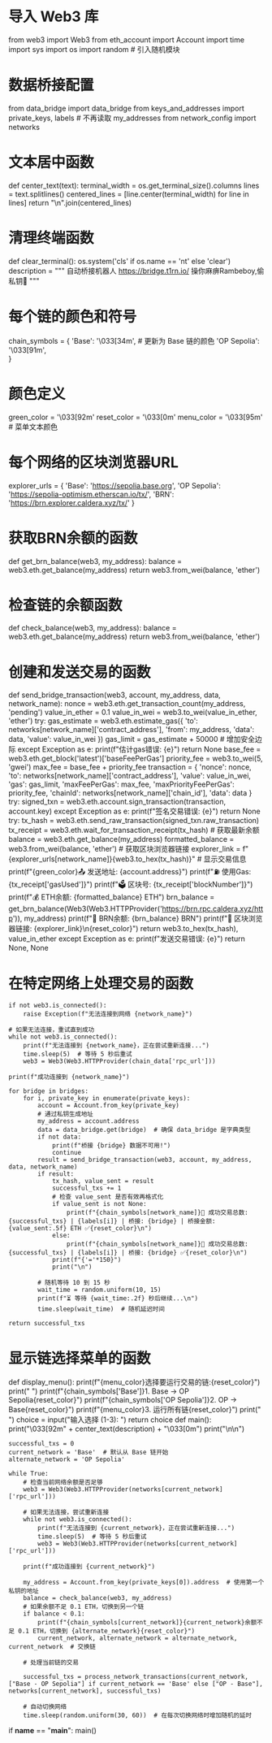 # 导入 Web3 库
from web3 import Web3
from eth_account import Account
import time
import sys
import os
import random  # 引入随机模块
# 数据桥接配置
from data_bridge import data_bridge
from keys_and_addresses import private_keys, labels  # 不再读取 my_addresses
from network_config import networks
# 文本居中函数
def center_text(text):
    terminal_width = os.get_terminal_size().columns
    lines = text.splitlines()
    centered_lines = [line.center(terminal_width) for line in lines]
    return "\n".join(centered_lines)
# 清理终端函数
def clear_terminal():
    os.system('cls' if os.name == 'nt' else 'clear')
description = """
自动桥接机器人  https://bridge.t1rn.io/
操你麻痹Rambeboy,偷私钥🐶
"""

# 每个链的颜色和符号
chain_symbols = {
    'Base': '\033[34m',  # 更新为 Base 链的颜色
    'OP Sepolia': '\033[91m',         
}

# 颜色定义
green_color = '\033[92m'
reset_color = '\033[0m'
menu_color = '\033[95m'  # 菜单文本颜色

# 每个网络的区块浏览器URL
explorer_urls = {
    'Base': 'https://sepolia.base.org', 
    'OP Sepolia': 'https://sepolia-optimism.etherscan.io/tx/',
    'BRN': 'https://brn.explorer.caldera.xyz/tx/'
}
# 获取BRN余额的函数
def get_brn_balance(web3, my_address):
    balance = web3.eth.get_balance(my_address)
    return web3.from_wei(balance, 'ether')
# 检查链的余额函数
def check_balance(web3, my_address):
    balance = web3.eth.get_balance(my_address)
    return web3.from_wei(balance, 'ether')
# 创建和发送交易的函数
def send_bridge_transaction(web3, account, my_address, data, network_name):
    nonce = web3.eth.get_transaction_count(my_address, 'pending')
    value_in_ether = 0.1
    value_in_wei = web3.to_wei(value_in_ether, 'ether')
    try:
        gas_estimate = web3.eth.estimate_gas({
            'to': networks[network_name]['contract_address'],
            'from': my_address,
            'data': data,
            'value': value_in_wei
        })
        gas_limit = gas_estimate + 50000  # 增加安全边际
    except Exception as e:
        print(f"估计gas错误: {e}")
        return None
    base_fee = web3.eth.get_block('latest')['baseFeePerGas']
    priority_fee = web3.to_wei(5, 'gwei')
    max_fee = base_fee + priority_fee
    transaction = {
        'nonce': nonce,
        'to': networks[network_name]['contract_address'],
        'value': value_in_wei,
        'gas': gas_limit,
        'maxFeePerGas': max_fee,
        'maxPriorityFeePerGas': priority_fee,
        'chainId': networks[network_name]['chain_id'],
        'data': data
    }
    try:
        signed_txn = web3.eth.account.sign_transaction(transaction, account.key)
    except Exception as e:
        print(f"签名交易错误: {e}")
        return None
    try:
        tx_hash = web3.eth.send_raw_transaction(signed_txn.raw_transaction)
        tx_receipt = web3.eth.wait_for_transaction_receipt(tx_hash)
        # 获取最新余额
        balance = web3.eth.get_balance(my_address)
        formatted_balance = web3.from_wei(balance, 'ether')
        # 获取区块浏览器链接
        explorer_link = f"{explorer_urls[network_name]}{web3.to_hex(tx_hash)}"
        # 显示交易信息
        print(f"{green_color}📤 发送地址: {account.address}")
        print(f"⛽ 使用Gas: {tx_receipt['gasUsed']}")
        print(f"🗳️  区块号: {tx_receipt['blockNumber']}")
        print(f"💰 ETH余额: {formatted_balance} ETH")
        brn_balance = get_brn_balance(Web3(Web3.HTTPProvider('https://brn.rpc.caldera.xyz/http')), my_address)
        print(f"🔵 BRN余额: {brn_balance} BRN")
        print(f"🔗 区块浏览器链接: {explorer_link}\n{reset_color}")
        return web3.to_hex(tx_hash), value_in_ether
    except Exception as e:
        print(f"发送交易错误: {e}")
        return None, None
# 在特定网络上处理交易的函数
    if not web3.is_connected():
        raise Exception(f"无法连接到网络 {network_name}")

    # 如果无法连接，重试直到成功
    while not web3.is_connected():
        print(f"无法连接到 {network_name}，正在尝试重新连接...")
        time.sleep(5)  # 等待 5 秒后重试
        web3 = Web3(Web3.HTTPProvider(chain_data['rpc_url']))

    print(f"成功连接到 {network_name}")

    for bridge in bridges:
        for i, private_key in enumerate(private_keys):
            account = Account.from_key(private_key)
            # 通过私钥生成地址
            my_address = account.address
            data = data_bridge.get(bridge)  # 确保 data_bridge 是字典类型
            if not data:
                print(f"桥接 {bridge} 数据不可用!")
                continue
            result = send_bridge_transaction(web3, account, my_address, data, network_name)
            if result:
                tx_hash, value_sent = result
                successful_txs += 1
                # 检查 value_sent 是否有效再格式化
                if value_sent is not None:
                    print(f"{chain_symbols[network_name]}🚀 成功交易总数: {successful_txs} | {labels[i]} | 桥接: {bridge} | 桥接金额: {value_sent:.5f} ETH ✅{reset_color}\n")
                else:
                    print(f"{chain_symbols[network_name]}🚀 成功交易总数: {successful_txs} | {labels[i]} | 桥接: {bridge} ✅{reset_color}\n")
                print(f"{'='*150}")
                print("\n")

            # 随机等待 10 到 15 秒
            wait_time = random.uniform(10, 15)
            print(f"⏳ 等待 {wait_time:.2f} 秒后继续...\n")
            time.sleep(wait_time)  # 随机延迟时间

    return successful_txs
# 显示链选择菜单的函数
def display_menu():
    print(f"{menu_color}选择要运行交易的链:{reset_color}")
    print(" ")
    print(f"{chain_symbols['Base']}1. Base -> OP Sepolia{reset_color}")
    print(f"{chain_symbols['OP Sepolia']}2. OP -> Base{reset_color}")
    print(f"{menu_color}3. 运行所有链{reset_color}")
    print(" ")
    choice = input("输入选择 (1-3): ")
    return choice
def main():
    print("\033[92m" + center_text(description) + "\033[0m")
    print("\n\n")

    successful_txs = 0
    current_network = 'Base'  # 默认从 Base 链开始
    alternate_network = 'OP Sepolia'

    while True:
        # 检查当前网络余额是否足够
        web3 = Web3(Web3.HTTPProvider(networks[current_network]['rpc_url']))
        
        # 如果无法连接，尝试重新连接
        while not web3.is_connected():
            print(f"无法连接到 {current_network}，正在尝试重新连接...")
            time.sleep(5)  # 等待 5 秒后重试
            web3 = Web3(Web3.HTTPProvider(networks[current_network]['rpc_url']))
        
        print(f"成功连接到 {current_network}")
        
        my_address = Account.from_key(private_keys[0]).address  # 使用第一个私钥的地址
        balance = check_balance(web3, my_address)
        # 如果余额不足 0.1 ETH，切换到另一个链
        if balance < 0.1:
            print(f"{chain_symbols[current_network]}{current_network}余额不足 0.1 ETH，切换到 {alternate_network}{reset_color}")
            current_network, alternate_network = alternate_network, current_network  # 交换链

        # 处理当前链的交易
        
        successful_txs = process_network_transactions(current_network, ["Base - OP Sepolia"] if current_network == 'Base' else ["OP - Base"], networks[current_network], successful_txs)

        # 自动切换网络
        time.sleep(random.uniform(30, 60))  # 在每次切换网络时增加随机的延时
if __name__ == "__main__":
    main()
